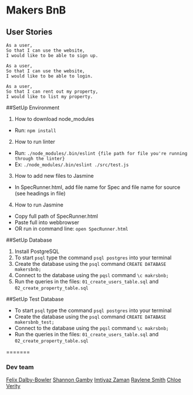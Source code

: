 # Makers BnB

## User Stories
```
As a user,
So that I can use the website,
I would like to be able to sign up.

As a user,
So that I can use the website,
I would like to be able to login.

As a user,
So that I can rent out my property,
I would like to list my property.
```

##SetUp Environment
1. How to download node_modules
- Run: `npm install`

2. How to run linter
- Run: `./node_modules/.bin/eslint {file path for file you're running through the linter}`
- Ex: `./node_modules/.bin/eslint ./src/test.js`

3. How to add new files to Jasmine
- In SpecRunner.html, add file name for Spec and file name for source (see headings in file)

4. How to run Jasmine
- Copy full path of SpecRunner.html
- Paste full into webbrowser
- OR run in command line: `open SpecRunner.html`

##SetUp Database
1. Install PostgreSQL
2. To start `psql` type the command `psql postgres` into your terminal
3. Create the database using the `psql` command `CREATE DATABASE makersbnb;`
4. Connect to the database using the `pqsl` command `\c makrsbnb;`
5. Run the queries in the files: `01_create_users_table.sql` and `02_create_property_table.sql`

##SetUp Test Database
- To start `psql` type the command `psql postgres` into your terminal
- Create the database using the `psql` command `CREATE DATABASE makersbnb_test;`
- Connect to the database using the `pqsl` command `\c makrsbnb;`
- Run the queries in the files: `01_create_users_table.sql` and `02_create_property_table.sql`

=======
### Dev team

[Felix Dalby-Bowler](https://github.com/felixjtdb)
[Shannon Gamby](https://github.com/shannongamby)
[Imtiyaz Zaman](https://github.com/imtiyazzaman1)
[Raylene Smith](https://github.com/rsmith88)
[Chloe Verity](https://github.com/chloeverity)
